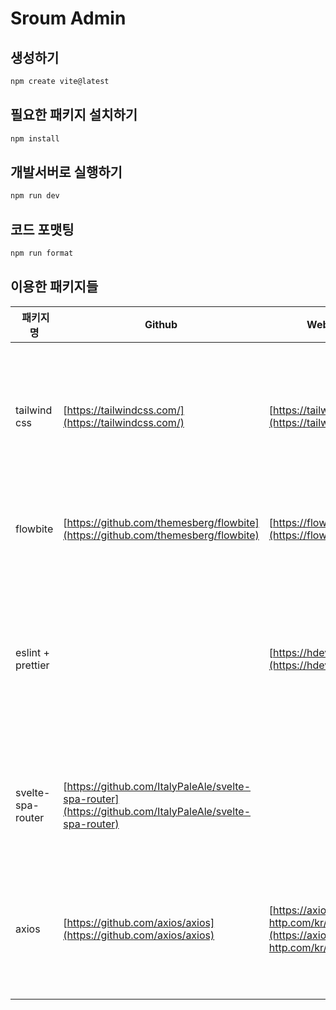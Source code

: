 # Sroum Admin

## 생성하기

```bash
npm create vite@latest
```

## 필요한 패키지 설치하기

```bash
npm install
```

## 개발서버로 실행하기

```bash
npm run dev
```

## 코드 포맷팅

```bash
npm run format
```

## 이용한 패키지들

|  패키지명         | Github                                                                                                 | Website/Document                                                             | Desc                                                                                                                    |
| ----------------- | ------------------------------------------------------------------------------------------------------ | ---------------------------------------------------------------------------- | ----------------------------------------------------------------------------------------------------------------------- |
| tailwind css      | [https://tailwindcss.com/](https://tailwindcss.com/)                                                   | [https://tailwindcss.com/](https://tailwindcss.com/)                         | style 코드를 따로 작성하지 않더라도 class만으로 스타일을 잡아줄 수 있는 아주 유용한 css framework                       |
| flowbite          | [https://github.com/themesberg/flowbite](https://github.com/themesberg/flowbite)                       | [https://flowbite.com/](https://flowbite.com/)                               | tailwind css를 이용한 스타일링 예제들을 볼 수 있다.                                                                     |
| eslint + prettier |                                                                                                        | [https://hdevstudy.tistory.com/201](https://hdevstudy.tistory.com/201)       | 코드포맷팅을 할 때 아주 유용한 패키지. 다수의 개발자가 같은 스타일을 유지하며 개발을 할 수 있도록 하여 생산성을 높인다. |
| svelte-spa-router | [https://github.com/ItalyPaleAle/svelte-spa-router](https://github.com/ItalyPaleAle/svelte-spa-router) |                                                                              | svelte에서 편리하게 해시 기반의 라우팅을 설정할 수 있도록 하는 패키지                                                   |
| axios             | [https://github.com/axios/axios](https://github.com/axios/axios)                                       | [https://axios-http.com/kr/docs/intro](https://axios-http.com/kr/docs/intro) | Http 통신을 편하게 할 수 있도록 한 프레임워크. api 통신 시 axios로 한번 감싸서 처리하면 간편하다.                       |
